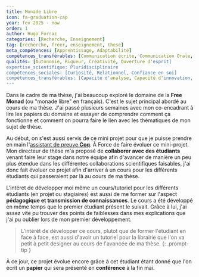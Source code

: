 ```yaml
---
title: Monade Libre
icon: fa-graduation-cap
year: fev 2025 - now
order: 1
author: Hugo Forraz
categories: [Recherche, Enseignement]
tag: [recherche, freer, enseignement, these]
meta_compétences: [Apprentissage, Adaptabilité] 
compétences_transférables: [Communication écrite, Communication Orale, Pédagogie, Management, Veille,  Langues, Informatique]
qualités: [Autonomie, Rigueur, Créativité, Ouverture d'esprit]
expertise_scientifique: Pluridisciplinaire
compétences_sociales: [Curiosité, Relationnel, Confiance en soi]
compétences_transférables: [Capacité d'analyse, Capacité d'innovation, Capacité de synthèse, Formuler un problème, Élaborer des solutions, Esprit critique]
---
```


Dans le cadre de ma thèse, j'ai beaucoup exploré le domaine de la **Free Monad** (ou "monade libre" en français). C'est le sujet principal abordé au cours de ma thèse. J'ai passé plusieurs semaines avec mon co-encadrant à lire les papiers du domaine et essayer de comprendre comment ça fonctionne et comment on pourra faire le lien avec les thématiques de mon sujet de thèse.

Au début, on s'est aussi servis de ce mini projet pour que je puisse prendre en main l'<u>assistant de preuve <b>Coq</b></u>. À Force de faire évoluer ce mini-projet. Mon directeur de thèse m'a proposé de **collaborer avec des étudiants** venant faire leur stage dans notre équipe afin d'avancer de manière un peu plus étendue dans les différentes collaborations scientifiques faisables, j'ai donc fait évoluer ce projet afin d'arriver à un cours pour les différents étudiants qui passeraient par là au cours de ma thèse. 

L'intéret de développer moi même un cours/tutoriel pour les différents étudiants (en projet ou stagiaires) est aussi de me former sur l'aspect **pédagogique et transmission de connaissances**. Le cours a été développé en même temps que le premier étudiant présent le suivait. Grâce à lui, j'ai assez vite pu trouver des points de faiblesses dans mes explications que j'ai pu oublier lors de mon premier développement. 

> L'intérêt de développer ce cours, plutot que de former l'étudiant en face à face, est aussi d'avoir un tutoriel pour la librairie que l'on va petit à petit designer au cours de l'avancée de ma thèse.
{: .prompt-tip }

À ce jour, ce projet évolue encore grâce à cet étudiant étant donné que l'on écrit un **papier** qui sera présenté en **conférence** à la fin mai.